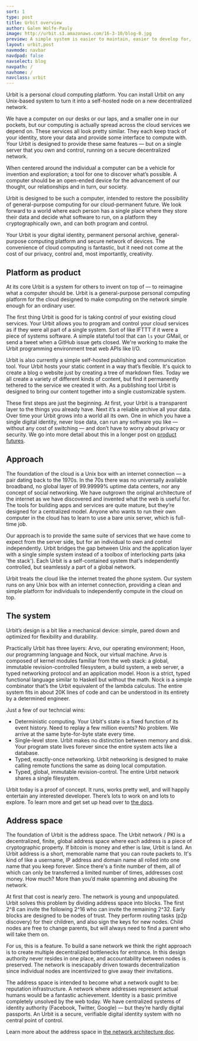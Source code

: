 ```yaml
---
sort: 1
type: post
title: Urbit overview
author: Galen Wolfe-Pauly
image: http://urbit.s3.amazonaws.com/16-3-10/blog-0.jpg
preview: A simple system is easier to maintain, easier to develop for, and easier to understand.
layout: urbit,post
navmode: navbar
navdpad: false
navselect: blog
navpath: /
navhome: /
navclass: urbit
---
```


Urbit is a personal cloud computing platform.  You can install Urbit on any Unix-based system to turn it into a self-hosted node on a new decentralized network.  

We have a computer on our desks or our laps, and a smaller one in our pockets, but our computing is actually spread across the cloud services we depend on.  These services all look pretty similar.  They each keep track of your identity, store your data and provide some interface to compute with.  Your Urbit is designed to provide these same features — but on a single server that you own and control, running on a secure decentralized network.

When centered around the individual a computer can be a vehicle for invention and exploration;  a tool for one to discover what’s possible.  A computer should be an open-ended device for the advancement of our thought, our relationships and in turn, our society.

Urbit is designed to be such a computer, intended to restore the possibility of general-purpose computing for our cloud-permanent future.  We look forward to a world where each person has a single place where they store their data and decide what software to run, on a platform they cryptographically own, and can both program and control.  

Your Urbit is your digital identity, permanent personal archive, general-purpose computing platform and secure network of devices.  The convenience of cloud computing is fantastic, but it need not come at the cost of our privacy, control and, most importantly, creativity.  

## Platform as product

At its core Urbit is a system for others to invent on top of — to reimagine what a computer should be.  Urbit is a general-purpose personal computing platform for the cloud designed to make computing on the network simple enough for an ordinary user.

The first thing Urbit is good for is taking control of your existing cloud services.  Your Urbit allows you to program and control your cloud services as if they were all part of a single system.  Sort of like IFTTT if it were a piece of systems software.  A simple stateful tool that can `ls` your GMail, or send a tweet when a GitHub issue gets closed.  We're working to make the Urbit programming environment treat web APIs like I/O.

Urbit is also currently a simple self-hosted publishing and communication tool.  Your Urbit hosts your static content in a way that’s flexible.  It's quick to create a blog o website just by creating a tree of markdown files.  Today we all create a variety of different kinds of content, but find it permanently tethered to the service we created it with.  As a publishing tool Urbit is designed to bring our content together into a single customizable system.

These first steps are just the beginning.  At first, your Urbit is a transparent layer to the things you already have.  Next it’s a reliable archive all your data.  Over time your Urbit grows into a world all its own.  One in which you have a single digital identity, never lose data, can run any software you like — without any cost of switching — and don’t have to worry about privacy or security.  We go into more detail about this in a longer post on [product futures](../2016-3-7).

## Approach

The foundation of the cloud is a Unix box with an internet connection — a pair dating back to the 1970s.  In the 70s there was no universally available broadband, no global layer of 99.99999% uptime data centers, nor any concept of social networking.  We have outgrown the original architecture of the internet as we have discovered and invented what the web is useful for.  The tools for building apps and services are quite mature, but they’re designed for a centralized model.  Anyone who wants to run their own computer in the cloud has to learn to use a bare unix server, which is full-time job.

Our approach is to provide the same suite of services that we have come to expect from the server side, but for an individual to own and control independently.  Urbit bridges the gap between Unix and the application layer with a single simple system instead of a toolbox of interlocking parts (aka 'the stack').  Each Urbit is a self-contained system that's independently controlled, but seamlessly a part of a global network.  

Urbit treats the cloud like the internet treated the phone system.  Our system runs on any Unix box with an internet connection, providing a clean and simple platform for individuals to independently compute in the cloud on top.  

## The system

Urbit’s design is a bit like a mechanical device: simple, pared down and optimized for flexibility and durability.  

Practically Urbit has three layers: Arvo, our operating environment; Hoon, our programming language and Nock, our virtual machine.  Arvo is composed of kernel modules familiar from the web stack: a global, immutable revision-controlled filesystem, a build system, a web server, a typed networking protocol and an application model.  Hoon is a strict, typed functional language similar to Haskell but without the math.  Nock is a simple combinator that’s the Urbit equivalent of the lambda calculus.  The entire system fits in about 20K lines of code and can be understood in its entirety by a determined engineer.

Just a few of our techncial wins:
- Deterministic computing.  Your Urbit's state is a fixed function of its event history.  Need to replay a few million events?  No problem.  We arrive at the same byte-for-byte state every time.
- Single-level store.  Urbit makes no distinction between memory and disk.  Your program state lives forever since the entire system acts like a database.
- Typed, exactly-once networking.  Urbit networking is designed to make calling remote functions the same as doing local computation.
- Typed, global, immutable revision-control.  The entire Urbit network shares a single filesystem.  

Urbit today is a proof of concept.  It runs, works pretty well, and will happily entertain any interested developer.  There’s lots to work on and lots to explore.  To learn more and get set up head over to [the docs](/docs).

## Address space

The foundation of Urbit is the address space.  The Urbit network / PKI is a decentralized, finite, global address space where each address is a piece of cryptographic property.  If bitcoin is money and ether is law, Urbit is land.  An Urbit address is a short, memorable name that you can route packets to.  It's kind of like a username, IP address and domain name all rolled into one name that you keep forever.  Since there's a finite number of them, all of which can only be transferred a limited number of times, addresses cost money.  How much?  More than you’d make spamming and abusing the network.

At first that cost is nearly zero.  The network is young and unpopulated.  Urbit solves this problem by dividing address space into blocks.  The first 2^8 can invite the following 2^16 who can invite the remaining 2^32.  Early blocks are designed to be nodes of trust.  They perform routing tasks (p2p discovery) for their children, and also sign the keys for new nodes.  Child nodes are free to change parents, but will always need to find a parent who will take them on.

For us, this is a feature.  To build a sane network we think the right approach is to create multiple decentralized bottlenecks for entrance.  In this design authority never resides in one place, and accountability between nodes is preserved.  The network is inescapably driven towards decentralization since individual nodes are incentivized to give away their invitations.

The address space is intended to become what a network ought to be: reputation infrastructure. A network where addresses represent actual humans would be a fantastic achievement.  Identity is a basic primitive completely unsolved by the web today.  We have centralized systems of identity authority (Facebook, Twitter, Google) — but they’re hardly digital passports.  An Urbit is a secure, verifiable digital identity system with no central point of control.

Learn more about the address space in [the network architecture doc](2016-3-9).
